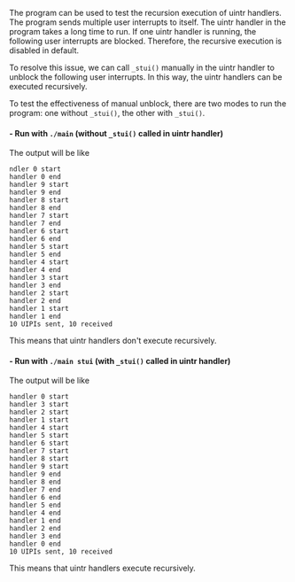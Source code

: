 The program can be used to test the recursion execution of uintr handlers.
The program sends multiple user interrupts to itself.
The uintr handler in the program takes a long time to run.
If one uintr handler is running, the following user interrupts are blocked.
Therefore, the recursive execution is disabled in default.

To resolve this issue, we can call `_stui()` manually in the uintr handler to unblock the following user interrupts. 
In this way, the uintr handlers can be executed recursively.  

To test the effectiveness of manual unblock, there are two modes to run the program: one without `_stui()`, the other with `_stui()`. 

#### - Run with `./main` (without `_stui()` called in uintr handler)

The output will be like 

```
ndler 0 start
handler 0 end
handler 9 start
handler 9 end
handler 8 start
handler 8 end
handler 7 start
handler 7 end
handler 6 start
handler 6 end
handler 5 start
handler 5 end
handler 4 start
handler 4 end
handler 3 start
handler 3 end
handler 2 start
handler 2 end
handler 1 start
handler 1 end
10 UIPIs sent, 10 received
```

This means that uintr handlers don't execute recursively.

#### - Run with `./main stui` (with `_stui()` called in uintr handler)

The output will be like

```
handler 0 start
handler 3 start
handler 2 start
handler 1 start
handler 4 start
handler 5 start
handler 6 start
handler 7 start
handler 8 start
handler 9 start
handler 9 end
handler 8 end
handler 7 end
handler 6 end
handler 5 end
handler 4 end
handler 1 end
handler 2 end
handler 3 end
handler 0 end
10 UIPIs sent, 10 received
```

This means that uintr handlers execute recursively. 
